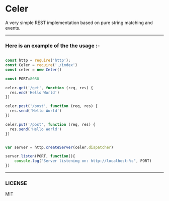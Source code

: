 # Celer
A very simple REST implementation based on pure string matching and events.

-------------------------------------------------------
### Here is an example of the the usage :-


```js

const http = require('http');
const Celer = require('./index')
const celer = new Celer()

const PORT=8080

celer.get('/get', function (req, res) {
  res.end('Hello World')
})

celer.post('/post', function (req, res) {
  res.send('Hello World')
})

celer.put('/post', function (req, res) {
  res.send('Hello World')
})


var server = http.createServer(celer.dispatcher)

server.listen(PORT, function(){
    console.log("Server listening on: http://localhost:%s", PORT)
})

```


-------------------------------------------------------
### LICENSE

MIT
